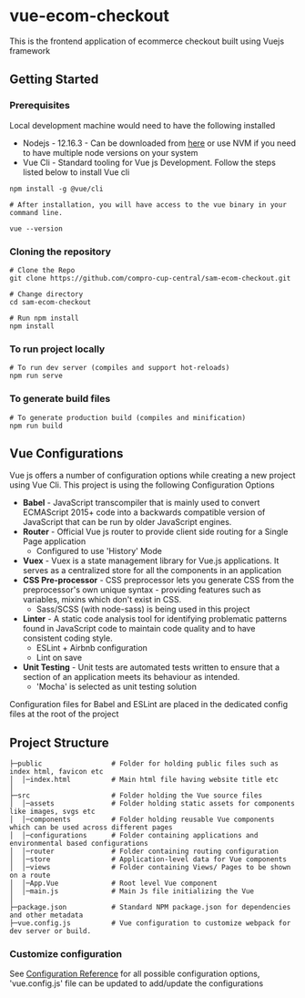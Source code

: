 # vue-ecom-checkout
This is the frontend application of ecommerce checkout built using Vuejs framework
 
## Getting Started
### Prerequisites
Local development machine would need to have the following installed
- Nodejs - 12.16.3 - Can be downloaded from [here](https://nodejs.org/en/download/) or use NVM if you need to have multiple node versions on your system
- Vue Cli - Standard tooling for Vue js Development. Follow the steps listed below to install Vue cli
 
```
npm install -g @vue/cli
 
# After installation, you will have access to the vue binary in your command line.
 
vue --version
```
 
### Cloning the repository
```
# Clone the Repo
git clone https://github.com/compro-cup-central/sam-ecom-checkout.git
 
# Change directory
cd sam-ecom-checkout
 
# Run npm install
npm install
```
 
### To run project locally
```
# To run dev server (compiles and support hot-reloads)
npm run serve
```
 
### To generate build files
```
# To generate production build (compiles and minification)
npm run build
```
 
## Vue Configurations 
Vue js offers a number of configuration options while creating a new project using Vue Cli. This project is using the following Configuration Options
- **Babel** - JavaScript transcompiler that is mainly used to convert ECMAScript 2015+ code into a backwards compatible version of JavaScript that can be run by older JavaScript engines. 
- **Router** - Official Vue js router to provide client side routing for a Single Page application
    - Configured to use 'History' Mode
- **Vuex** - Vuex is a state management library for Vue.js applications. It serves as a centralized store for all the components in an application
- **CSS Pre-processor** - CSS preprocessor lets you generate CSS from the preprocessor's own unique syntax - providing features such as variables, mixins which don't exist in CSS. 
    - Sass/SCSS (with node-sass) is being used in this project
- **Linter** - A static code analysis tool for identifying problematic patterns found in JavaScript code to maintain code quality and to have consistent coding style.
    - ESLint + Airbnb configuration
    - Lint on save
- **Unit Testing** - Unit tests are automated tests written to ensure that a section of an application meets its behaviour as intended. 
    - 'Mocha' is selected as unit testing solution
 
Configuration files for Babel and ESLint are placed in the dedicated config files at the root of the project
 
 
## Project Structure
 
 
 ```
├─public                 # Folder for holding public files such as index html, favicon etc
│  │─index.html          # Main html file having website title etc 
│
├─src                    # Folder holding the Vue source files
│  │─assets              # Folder holding static assets for components like images, svgs etc
│  │─components          # Folder holding reusable Vue components which can be used across different pages
│  │─configurations      # Folder containing applications and environmental based configurations
│  │─router              # Folder containing routing configuration
│  │─store               # Application-level data for Vue components
│  │─views               # Folder containing Views/ Pages to be shown on a route
│  │─App.Vue             # Root level Vue component
│  │─main.js             # Main Js file initializing the Vue 
│
├─package.json           # Standard NPM package.json for dependencies and other metadata
├─vue.config.js          # Vue configuration to customize webpack for dev server or build.
```
 
### Customize configuration
See [Configuration Reference](https://cli.vuejs.org/config/) for all possible configuration options, 'vue.config.js' file can be updated to add/update the configurations
 

